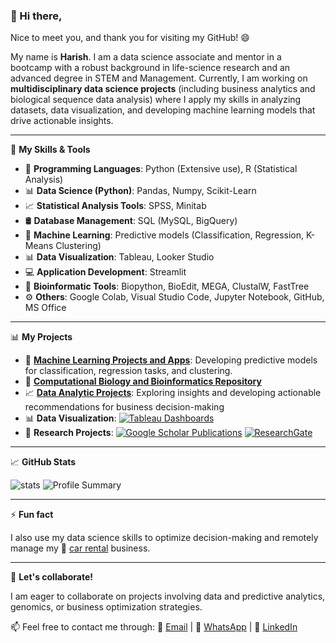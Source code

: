 ### 👋 Hi there, 

Nice to meet you, and thank you for visiting my GitHub! 😄

My name is **Harish**. I am a data science associate and mentor in a bootcamp with a robust background in life-science research and an advanced degree in STEM and Management. 
Currently, I am working on **multidisciplinary data science projects** (including business analytics and biological sequence data analysis) where I apply my skills in analyzing datasets, data visualization, and developing machine learning models that drive actionable insights.   

---


🌱 **My Skills & Tools**
- 🐍 **Programming Languages**: Python (Extensive use), R (Statistical Analysis)  
- 📊 **Data Science (Python)**: Pandas, Numpy, Scikit-Learn  
- 📈 **Statistical Analysis Tools**: SPSS, Minitab  
- 🛢️ **Database Management**: SQL (MySQL, BigQuery)  
- 🤖 **Machine Learning**: Predictive models (Classification, Regression, K-Means Clustering)  
- 📊 **Data Visualization**: Tableau, Looker Studio  
- 💻 **Application Development**: Streamlit  
- 🧬 **Bioinformatic Tools**: Biopython, BioEdit, MEGA, ClustalW, FastTree  
- ⚙️ **Others**: Google Colab, Visual Studio Code, Jupyter Notebook,  GitHub, MS Office  

---

📊 **My Projects**  
- 🤖 [**Machine Learning Projects and Apps**](https://github.com/harishmuh/machine_learning_projects/tree/main): Developing predictive models for classification, regression tasks, and clustering.  
- 🧬 [**Computational Biology and Bioinformatics Repository**](https://github.com/harishmuh/bioinformatics_biopython_projects)   
- 📈 [**Data Analytic Projects**](https://github.com/harishmuh/data_analyst_projects/tree/main): Exploring insights and developing actionable recommendations for business decision-making   
- 📊 **Data Visualization**: [![Tableau Dashboards](https://img.shields.io/badge/Tableau-Dashboards-orange?style=flat&logo=Tableau)](https://public.tableau.com/app/profile/harish.muhammad/vizzes)  
- 🔬 **Research Projects**: [![Google Scholar Publications](https://img.shields.io/badge/Google-Scholar-blue?style=flat&logo=GoogleScholar)](https://scholar.google.com/citations?user=TokimwYAAAAJ&hl=en)  [![ResearchGate](https://img.shields.io/badge/ResearchGate-%2300CCBB.svg?style=for-the-badge&logo=ResearchGate&logoColor=white)](https://www.researchgate.net/profile/Harish-Muhammad-2)

---
📈 **GitHub Stats**  

![stats](https://github-readme-stats.vercel.app/api?username=harishmuh&show_icons=true&theme=tokyonight)
![Profile Summary](https://github-profile-summary-cards.vercel.app/api/cards/profile-details?username=harishmuh&theme=github_dark)

---

⚡ **Fun fact**

I also use my data science skills to optimize decision-making and remotely manage my 🚗 [car rental](https://arasyarentcar.com/) business.

---
👀 **Let's collaborate!**

I am eager to collaborate on projects involving data and predictive analytics, genomics, or business optimization strategies.

📫 Feel free to contact me through:
📧 [Email](mailto:harishmuh@gmail.com) | 📱 [WhatsApp](https://wa.me/6281288387694) | 💼 [LinkedIn](https://www.linkedin.com/in/harish-muhammad-7b600b102/)

  
